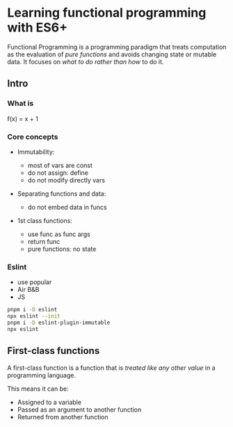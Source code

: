 # Learning functional programming with ES6+

Functional Programming is a programming paradigm that treats computation as the evaluation of *pure functions* and avoids changing state or mutable data. 
It focuses on *what to do rather than how* to do it.

## Intro

### What is

f(x) = x + 1

### Core concepts

- Immutability: 
  - most of vars are const
  - do not assign: define
  - do not modify directly vars   

- Separating functions and data:
  - do not embed data in funcs
  
- 1st class functions:
  - use func as func args
  - return func
  - pure functions: no state


### Eslint

- use popular
- Air B&B
- JS

```sh
pnpm i -D eslint
npx eslint --init
pnpm i -D eslint-plugin-immutable
npx eslint
```

## First-class functions

A first-class function is a function that is *treated like any other value* in a programming language. 

This means it can be:
- Assigned to a variable
- Passed as an argument to another function
- Returned from another function

